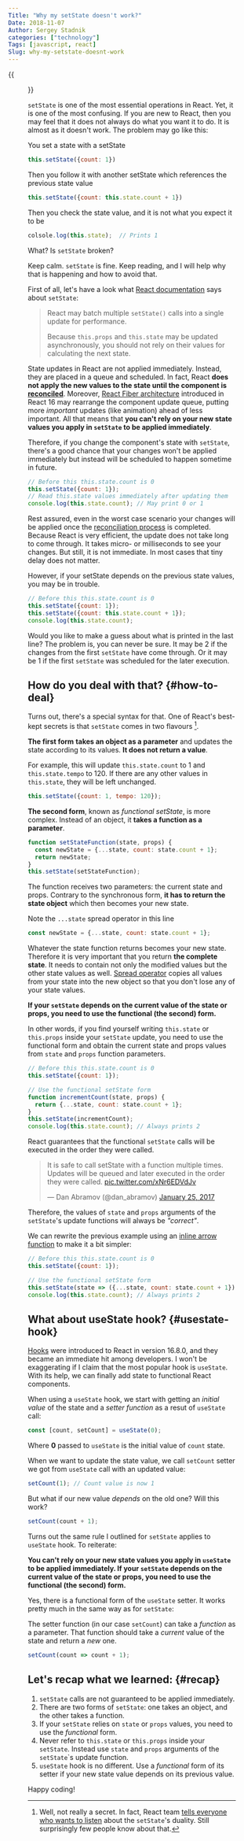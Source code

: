 ```yaml
---
Title: "Why my setState doesn't work?"
Date: 2018-11-07
Author: Sergey Stadnik
categories: ["technology"]
Tags: [javascript, react]
Slug: why-my-setstate-doesnt-work
---
```


{{<figure src="/images/confused_man.jpg" alt="Confused man" caption="Photo by&nbsp;" attr="Bruce Mars" attrlink="https://www.pexels.com/@olly">}}

`setState` is one of the most essential operations in React. Yet, it is one of the most confusing. If you are new to React, then you may feel that it does not always do what you want it to do. It is almost as it doesn't work. The problem may go like this:

You set a state with a setState

   ```javascript
   this.setState({count: 1})
   ```
Then you follow it with another setState which references the previous state value

   ```javascript
   this.setState({count: this.state.count + 1})
   ```

Then you check the state value, and it is not what you expect it to be

   ```javascript
   colsole.log(this.state);  // Prints 1
   ```

What? Is `setState` broken?

Keep calm. `setState` is fine. Keep reading, and I will help why that is happening and how to avoid that.

<!--more-->

First of all, let's have a look what [React documentation](https://reactjs.org/docs/state-and-lifecycle.html#state-updates-may-be-asynchronous) says about `setState`:

> React may batch multiple `setState()` calls into a single update for performance.
>
> Because `this.props` and `this.state` may be updated asynchronously, you should not rely on their values for calculating the next state.

State updates in React are not applied immediately. Instead, they are placed in a queue and scheduled. In fact, React **does not apply the new values to the state until the component is [reconciled](https://reactjs.org/docs/reconciliation.html)**. Moreover, [React Fiber architecture](https://github.com/acdlite/react-fiber-architecture) introduced in React 16 may rearrange the component update queue, putting more *important* updates (like animation) ahead of less important. All that means that **you can't rely on your new state values you apply in `setState` to be applied immediately**.

Therefore, if you change the component's state with `setState`, there's a good chance that your changes won't be applied immediately but instead will be scheduled to happen sometime in future.

```javascript
// Before this this.state.count is 0
this.setState({count: 1});
// Read this.state values immediately after updating them
console.log(this.state.count); // May print 0 or 1
```

Rest assured, even in the worst case scenario your changes will be applied once the [reconciliation process](https://reactjs.org/docs/reconciliation.html) is completed. Because React is very efficient, the update does not take long to come through. It takes micro- or milliseconds to see your changes. But still, it is not immediate.  In most cases that tiny delay does not matter.

However, if your setState depends on the previous state values, you may be in trouble.

```javascript
// Before this this.state.count is 0
this.setState({count: 1});
this.setState({count: this.state.count + 1});
console.log(this.state.count);
```

Would you like to make a guess about what is printed in the last line? The problem is, you can never be sure. It may be 2 if the changes from the first `setState` have come through. Or it may be 1 if the first `setState` was scheduled for the later execution.

## How do you deal with that? {#how-to-deal}

Turns out, there's a special syntax for that. One of React's best-kept secrets is that `setState` comes in two flavours [^1].

**The first form** **takes an object as a parameter** and updates the state according to its values. **It does not return a value**.

For example, this will update `this.state.count` to 1 and `this.state.tempo` to 120. If there are any other values in `this.state`, they will be left unchanged.

```javascript
this.setState({count: 1, tempo: 120});
```

**The second form**, known as *functional setState*, is more complex. Instead of an object, it **takes a function as a parameter**.

```javascript
function setStateFunction(state, props) {
  const newState = {...state, count: state.count + 1};
  return newState;
}
this.setState(setStateFunction);
```

The function receives two parameters: the current state and props. Contrary to the synchronous form, **it has to return the state object** which then becomes your new state.

Note the `...state` spread operator in this line

``` javascript
const newState = {...state, count: state.count + 1};
```

Whatever the state function returns becomes your new state. Therefore it is very important that you return **the complete state**. It needs to contain not only the modified values but the other state values as well. [Spread operator](https://lucybain.com/blog/2018/js-es6-spread-operator/) copies all values from your state into the new object so that you don't lose any of your state values.

**If your `setState` depends on the current value of the state or props, you need to use the functional (the second) form.**

In other words, if you find yourself writing `this.state` or `this.props` inside your `setState` update, you need to use the functional form and obtain the current state and props values from `state` and `props` function parameters.

```javascript
// Before this this.state.count is 0
this.setState({count: 1});

// Use the functional setState form
function incrementCount(state, props) {
  return {...state, count: state.count + 1};
}
this.setState(incrementCount);
console.log(this.state.count); // Always prints 2
```

React guarantees that the functional `setState` calls will be executed in the order they were called.

<blockquote class="twitter-tweet tw-align-center" data-conversation="none" data-lang="en"><p lang="en" dir="ltr">It is safe to call setState with a function multiple times. Updates will be queued and later executed in the order they were called. <a href="https://t.co/xNr6EDVdJv">pic.twitter.com/xNr6EDVdJv</a></p>&mdash; Dan Abramov (@dan_abramov) <a href="https://twitter.com/dan_abramov/status/824309659775467527?ref_src=twsrc%5Etfw">January 25, 2017</a></blockquote>
<script async src="https://platform.twitter.com/widgets.js" charset="utf-8"></script>

Therefore, the values of `state` and `props` arguments of the `setState`'s update functions will always be *"correct"*.

We can rewrite the previous example using an [inline arrow function](https://developer.mozilla.org/en-US/docs/Web/JavaScript/Reference/Functions/Arrow_functions) to make it a bit simpler:

```javascript
// Before this this.state.count is 0
this.setState({count: 1});

// Use the functional setState form
this.setState(state => ({...state, count: state.count + 1}));
console.log(this.state.count); // Always prints 2
```

## What about useState hook? {#usestate-hook}

[Hooks](https://reactjs.org/docs/hooks-intro.html) were introduced to React in version 16.8.0, and they became an immediate hit among developers. I won't be exaggerating if I claim that the most popular hook is `useState`. With its help, we can finally add state to functional React components.

When using a `useState` hook, we start with getting an *initial value* of the state and a *setter function* as a resut of `useState` call:

```javascript
const [count, setCount] = useState(0);
```

Where **0** passed to `useState` is the initial value of `count` state.

When we want to update the state value, we call `setCount` setter we got from `useState` call with an updated value:

```javascript
setCount(1); // Count value is now 1
```

But what if our new value *depends* on the old one? Will this work?

```javascript
setCount(count + 1);
```

Turns out the same rule I outlined for `setState` applies to `useState` hook. To reiterate:

 **You can't rely on your new state values you apply in `useState` to be applied immediately. If your `setState` depends on the current value of the state or props, you need to use the functional (the second) form.**

Yes, there is a functional form of the `useState`  setter. It works pretty much in the same way as for `setState`:

The setter function (in our case `setCount`) can take a *function* as a parameter. That function should take a *current* value of the state and return a *new* one.

```javascript
setCount(count => count + 1);
```

## Let's recap what we learned: {#recap}

1. `setState` calls are not guaranteed to be applied immediately.
2. There are two forms of `setState`: one takes an object, and the other takes a function.
3. If your `setState` relies on `state` or `props` values, you need to use the *functional* form.
4. Never refer to `this.state` or `this.props` inside your `setState`. Instead use `state` and `props` arguments of the `setState`\`s update function.
5. `useState` hook is no different. Use a *functional* form of its setter if your new state value depends on its previous value.

Happy coding!

[^1]: Well, not really a secret. In fact, React team [tells everyone who wants to listen](https://reactjs.org/docs/state-and-lifecycle.html#state-updates-may-be-asynchronous) about the `setState`'s duality. Still surprisingly few people know about that.
